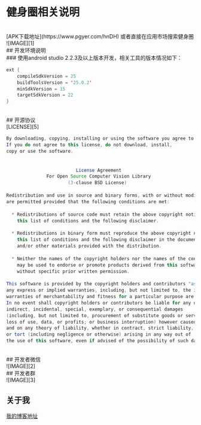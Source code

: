 # 健身圈相关说明
<br>
 [APK下载地址](https://www.pgyer.com/hnDH) 或者直接在应用市场搜索健身圈
<br>
![IMAGE][1]

<br>
##  开发环境说明
<br/>
###  使用android studio 2.2.3及以上版本开发，相关工具的版本情况如下：

```Java
ext {
    compileSdkVersion = 25
    buildToolsVersion = '25.0.2'
    minSdkVersion = 15
    targetSdkVersion = 22
}
```
<br>
##  开源协议
<br>
[LICENSE][5]


```Java
By downloading, copying, installing or using the software you agree to this license.
If you do not agree to this license, do not download, install,
copy or use the software.


                          License Agreement
               For Open Source Computer Vision Library
                       (3-clause BSD License)

Redistribution and use in source and binary forms, with or without modification,
are permitted provided that the following conditions are met:

  * Redistributions of source code must retain the above copyright notice,
    this list of conditions and the following disclaimer.

  * Redistributions in binary form must reproduce the above copyright notice,
    this list of conditions and the following disclaimer in the documentation
    and/or other materials provided with the distribution.

  * Neither the names of the copyright holders nor the names of the contributors
    may be used to endorse or promote products derived from this software
    without specific prior written permission.

This software is provided by the copyright holders and contributors "as is" and
any express or implied warranties, including, but not limited to, the implied
warranties of merchantability and fitness for a particular purpose are disclaimed.
In no event shall copyright holders or contributors be liable for any direct,
indirect, incidental, special, exemplary, or consequential damages
(including, but not limited to, procurement of substitute goods or services;
loss of use, data, or profits; or business interruption) however caused
and on any theory of liability, whether in contract, strict liability,
or tort (including negligence or otherwise) arising in any way out of
the use of this software, even if advised of the possibility of such damage.
```
<br>
##  开发者微信
<br>
![IMAGE][2]
<br>
##  开发者群
<br>
![IMAGE][3]


## 关于我
[我的博客地址][4]

[1]: https://github.com/fandong12388/Jaython-Android/raw/master/images/ic_launcher.png
[2]: https://github.com/fandong12388/Jaython-Android/raw/master/images/wx.jpg
[3]: https://github.com/fandong12388/Jaython-Android/raw/master/images/qq.jpg
[4]: http://blog.csdn.net/fandong12388
[5]: https://github.com/fandong12388/Jaython-Android/raw/master/LICENSE
